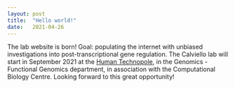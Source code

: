 ```yaml
---
layout: post
title:  "Hello world!"
date:   2021-04-26 
---
```


The lab website is born! Goal: populating the internet with unbiased investigations into post-transcriptional gene regulation.
The Calviello lab will start in September 2021 at the <a href="https://humantechnopole.it/" target="_blank">Human Technopole</a>, in the Genomics - Functional Genomics department, in association with the Computational Biology Centre.
Looking forward to this great opportunity!
